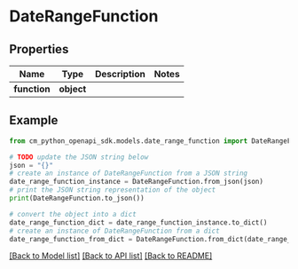 # DateRangeFunction


## Properties

Name | Type | Description | Notes
------------ | ------------- | ------------- | -------------
**function** | **object** |  | 

## Example

```python
from cm_python_openapi_sdk.models.date_range_function import DateRangeFunction

# TODO update the JSON string below
json = "{}"
# create an instance of DateRangeFunction from a JSON string
date_range_function_instance = DateRangeFunction.from_json(json)
# print the JSON string representation of the object
print(DateRangeFunction.to_json())

# convert the object into a dict
date_range_function_dict = date_range_function_instance.to_dict()
# create an instance of DateRangeFunction from a dict
date_range_function_from_dict = DateRangeFunction.from_dict(date_range_function_dict)
```
[[Back to Model list]](../README.md#documentation-for-models) [[Back to API list]](../README.md#documentation-for-api-endpoints) [[Back to README]](../README.md)


